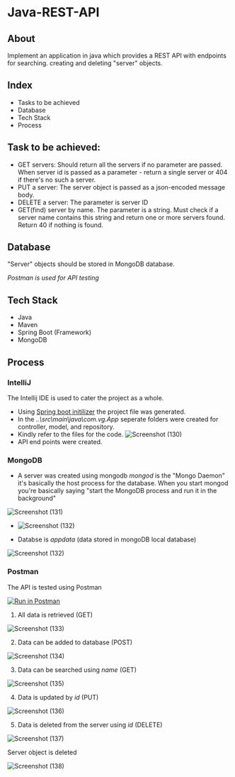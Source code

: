 # Java-REST-API

## About

Implement an application in java which provides a REST API with endpoints for searching. creating and deleting "server" objects. 

## Index 
* Tasks to be achieved
* Database
* Tech Stack
* Process

## Task to be achieved: 
- GET servers: Should return all the servers if no parameter are passed. When server id is passed as a parameter - return a single server or 404 if there's no such a server.
- PUT a server: The server object is passed as a json-encoded message body.
- DELETE a server: The parameter is server ID
- GET(find) server by name. The parameter is a string. Must check if a server name contains this string and return one or more servers found. Return 40 if nothing is found.

## Database

"Server" objects should be stored in MongoDB database. 

*Postman is used for API testing*

## Tech Stack

- Java
- Maven
- Spring Boot (Framework)
- MongoDB

## Process

### IntelliJ 
The Intellij IDE is used to cater the project as a whole. 
- Using [Spring boot initilizer](https://start.spring.io/) the project file was generated. 
- In the *..\src\main\java\com.vg.App* seperate folders were created for controller, model, and repository.
- Kindly refer to the files for the code. 
 ![Screenshot (130)](https://user-images.githubusercontent.com/68069100/235363907-2f74822e-be4d-47eb-9e17-d4dd9ffa841a.png)
 - API end points were created. 
 
 ### MongoDB 
 
 - A server was created using mongodb
*mongod* is the "Mongo Daemon" it's basically the host process for the database. When you start mongod you're basically saying "start the MongoDB process and run it in the background"

![Screenshot (131)](https://user-images.githubusercontent.com/68069100/235364078-42a4d954-c9b0-4a27-96a7-1cb2e8d301d5.png)

- ![Screenshot (132)](https://user-images.githubusercontent.com/68069100/235364651-cc9b5ed9-89d1-43d7-a3e9-119834278f43.png)

- Databse is *appdata* (data stored in mongoDB local database)

![Screenshot (132)](https://user-images.githubusercontent.com/68069100/235364665-70797f33-c8f3-41f5-8c53-5f2acda00464.png)


### Postman 

The API is tested using Postman 

[![Run in Postman](https://run.pstmn.io/button.svg)](https://app.getpostman.com/run-collection/27097975-3da76797-8470-4f46-8d49-9b9f191603d9?action=collection%2Ffork&source=rip_markdown&collection-url=entityId%3D27097975-3da76797-8470-4f46-8d49-9b9f191603d9%26entityType%3Dcollection%26workspaceId%3Dbfec2785-98df-4cfb-a92f-66f3bb1d8c8d)


1. All data is retrieved (GET) 

![Screenshot (133)](https://user-images.githubusercontent.com/68069100/235364919-93648b85-b9a8-4846-a99e-ea496305f38c.png)


2. Data can be added to database (POST) 

![Screenshot (134)](https://user-images.githubusercontent.com/68069100/235364984-7e9bc5bd-9286-4f92-aa5a-603b395ccb76.png)

3. Data can be searched using *name* (GET) 

![Screenshot (135)](https://user-images.githubusercontent.com/68069100/235365033-8bad4243-f0de-40e8-836c-499e2fb11014.png)

4. Data is updated by *id* (PUT) 

![Screenshot (136)](https://user-images.githubusercontent.com/68069100/235365096-d4f61422-3842-40e4-8c0d-7c2952683a87.png)

5. Data is deleted from the server using *id* (DELETE)

![Screenshot (137)](https://user-images.githubusercontent.com/68069100/235365204-356aab0f-f261-42ef-8eeb-2a229f86d671.png)

Server object is deleted 

![Screenshot (138)](https://user-images.githubusercontent.com/68069100/235365257-dbe1bda2-f0fd-4395-aa43-194d48294345.png)



